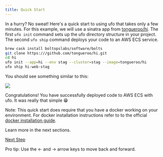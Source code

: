 ```yaml
---
title: Quick Start
---
```


In a hurry? No sweat! Here's a quick start to using ufo that takes only a few minutes. For this example, we will use a sinatra app from [tongueroo/hi](https://github.com/tongueroo/ufo).  The first `ufo init` command sets up the ufo directory structure in your project. The second `ufo ship` command deploys your code to an AWS ECS service.

```sh
brew cask install boltopslabs/software/bolts
git clone https:///github.com/tongueroo/hi.git
cd hi
ufo init --app=hi --env stag --cluster=stag --image=tongueroo/hi
ufo ship hi-web-stag
```

You should see something similar to this:

<img src="/img/tutorials/ufo-init.png" class="doc-photo" />

Congratulations! You have successfully deployed code to AWS ECS with ufo. It was really that simple 😁

Note: This quick start does require that you have a docker working on your environment.  For docker installation instructions refer to to the official [docker installation guide](https://docs.docker.com/engine/installation/).

Learn more in the next sections.

<a id="next" class="btn btn-primary" href="{% link docs.md %}">Next Step</a>
<p class="keyboard-tip">Pro tip: Use the <- and -> arrow keys to move back and forward.</p>

